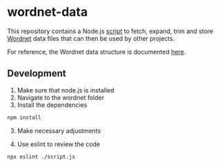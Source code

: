 # wordnet-data

This repository contains a Node.js [script](./src/script.js) to fetch, expand, trim and store [Wordnet](https://wordnet.princeton.edu/) data files that can then be used by other projects.

For reference, the Wordnet data structure is documented [here](https://wordnet.princeton.edu/documentation/wndb5wn).

## Development

1. Make sure that node.js is installed
2. Navigate to the wordnet folder
2. Install the dependencies

```bash
npm install
```

3. Make necessary adjustments

4. Use eslint to review the code

```bash
npx eslint ./script.js
```